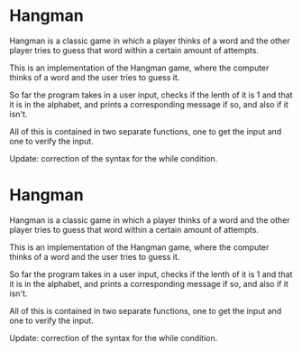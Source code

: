 # Hangman
Hangman is a classic game in which a player thinks of a word and the other player tries to guess that word within a certain amount of attempts.

This is an implementation of the Hangman game, where the computer thinks of a word and the user tries to guess it. 

So far the program takes in a user input, checks if the lenth of it is 1 and that it is in the alphabet, and prints a corresponding message if so, and also if it isn't.

All of this is contained in two separate functions, one to get the input and one to verify the input.

Update: correction of the syntax for the while condition.

# Hangman
Hangman is a classic game in which a player thinks of a word and the other player tries to guess that word within a certain amount of attempts.

This is an implementation of the Hangman game, where the computer thinks of a word and the user tries to guess it. 

So far the program takes in a user input, checks if the lenth of it is 1 and that it is in the alphabet, and prints a corresponding message if so, and also if it isn't.

All of this is contained in two separate functions, one to get the input and one to verify the input.

Update: correction of the syntax for the while condition.